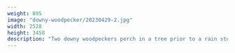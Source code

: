 ```yaml
---
weight: 895
image: "downy-woodpecker/20230429-2.jpg"
width: 2528
height: 3458
description: "Two downy woodpeckers perch in a tree prior to a rain storm<br/>f/6.3, 1/500, 300.0 mm, iso1600"
---
```

